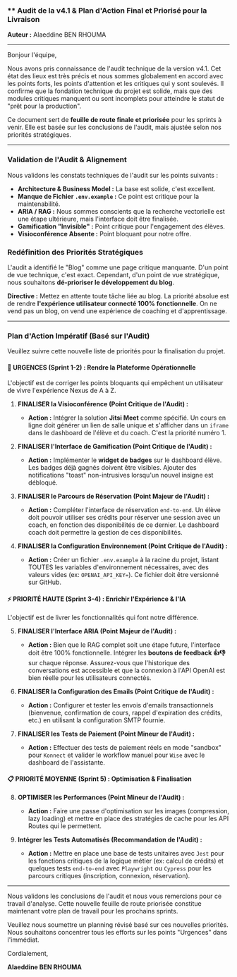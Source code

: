 ### \*\* Audit de la v4.1 & Plan d'Action Final et Priorisé pour la Livraison

**Auteur :** Alaeddine BEN RHOUMA

---

Bonjour l'équipe,

Nous avons pris connaissance de l'audit technique de la version v4.1. Cet état
des lieux est très précis et nous sommes globalement en accord avec les points
forts, les points d'attention et les critiques qui y sont soulevés. Il confirme
que la fondation technique du projet est solide, mais que des modules critiques
manquent ou sont incomplets pour atteindre le statut de "prêt pour la
production".

Ce document sert de **feuille de route finale et priorisée** pour les sprints à
venir. Elle est basée sur les conclusions de l'audit, mais ajustée selon nos
priorités stratégiques.

---

### **Validation de l'Audit & Alignement**

Nous validons les constats techniques de l'audit sur les points suivants :

- **Architecture & Business Model :** La base est solide, c'est excellent.
- **Manque de Fichier `.env.example` :** Ce point est critique pour la
  maintenabilité.
- **ARIA / RAG :** Nous sommes conscients que la recherche vectorielle est une
  étape ultérieure, mais l'interface doit être finalisée.
- **Gamification "Invisible" :** Point critique pour l'engagement des élèves.
- **Visioconférence Absente :** Point bloquant pour notre offre.

### **Redéfinition des Priorités Stratégiques**

L'audit a identifié le "Blog" comme une page critique manquante. D'un point de
vue technique, c'est exact. Cependant, d'un point de vue stratégique, nous
souhaitons **dé-prioriser le développement du blog**.

**Directive :** Mettez en attente toute tâche liée au blog. La priorité absolue
est de rendre **l'expérience utilisateur connecté 100% fonctionnelle**. On ne
vend pas un blog, on vend une expérience de coaching et d'apprentissage.

---

### **Plan d'Action Impératif (Basé sur l'Audit)**

Veuillez suivre cette nouvelle liste de priorités pour la finalisation du
projet.

#### **🚨 URGENCES (Sprint 1-2) : Rendre la Plateforme Opérationnelle**

L'objectif est de corriger les points bloquants qui empêchent un utilisateur de
vivre l'expérience Nexus de A à Z.

1. **FINALISER la Visioconférence (Point Critique de l'Audit) :**
   - **Action :** Intégrer la solution **Jitsi Meet** comme spécifié. Un cours
     en ligne doit générer un lien de salle unique et s'afficher dans un
     `iframe` dans le dashboard de l'élève et du coach. C'est la priorité
     numéro 1.

2. **FINALISER l'Interface de Gamification (Point Critique de l'Audit) :**
   - **Action :** Implémenter le **widget de badges** sur le dashboard élève.
     Les badges déjà gagnés doivent être visibles. Ajouter des notifications
     "toast" non-intrusives lorsqu'un nouvel insigne est débloqué.

3. **FINALISER le Parcours de Réservation (Point Majeur de l'Audit) :**
   - **Action :** Compléter l'interface de réservation `end-to-end`. Un élève
     doit pouvoir utiliser ses crédits pour réserver une session avec un coach,
     en fonction des disponibilités de ce dernier. Le dashboard coach doit
     permettre la gestion de ces disponibilités.

4. **FINALISER la Configuration Environnement (Point Critique de l'Audit) :**
   - **Action :** Créer un fichier `.env.example` à la racine du projet, listant
     TOUTES les variables d'environnement nécessaires, avec des valeurs vides
     (ex: `OPENAI_API_KEY=`). Ce fichier doit être versionné sur GitHub.

#### **⚡ PRIORITÉ HAUTE (Sprint 3-4) : Enrichir l'Expérience & l'IA**

L'objectif est de livrer les fonctionnalités qui font notre différence.

5. **FINALISER l'Interface ARIA (Point Majeur de l'Audit) :**
   - **Action :** Bien que le RAG complet soit une étape future, l'interface
     doit être 100% fonctionnelle. Intégrer les **boutons de feedback 👍👎** sur
     chaque réponse. Assurez-vous que l'historique des conversations est
     accessible et que la connexion à l'API OpenAI est bien réelle pour les
     utilisateurs connectés.

6. **FINALISER la Configuration des Emails (Point Critique de l'Audit) :**
   - **Action :** Configurer et tester les envois d'emails transactionnels
     (bienvenue, confirmation de cours, rappel d'expiration des crédits, etc.)
     en utilisant la configuration SMTP fournie.

7. **FINALISER les Tests de Paiement (Point Mineur de l'Audit) :**
   - **Action :** Effectuer des tests de paiement réels en mode "sandbox" pour
     `Konnect` et valider le workflow manuel pour `Wise` avec le dashboard de
     l'assistante.

#### **📋 PRIORITÉ MOYENNE (Sprint 5) : Optimisation & Finalisation**

8. **OPTIMISER les Performances (Point Mineur de l'Audit) :**
   - **Action :** Faire une passe d'optimisation sur les images (compression,
     lazy loading) et mettre en place des stratégies de cache pour les API
     Routes qui le permettent.

9. **Intégrer les Tests Automatisés (Recommandation de l'Audit) :**
   - **Action :** Mettre en place une base de tests unitaires avec `Jest` pour
     les fonctions critiques de la logique métier (ex: calcul de crédits) et
     quelques tests `end-to-end` avec `Playwright` ou `Cypress` pour les
     parcours critiques (inscription, connexion, réservation).

---

Nous validons les conclusions de l'audit et nous vous remercions pour ce travail
d'analyse. Cette nouvelle feuille de route priorisée constitue maintenant votre
plan de travail pour les prochains sprints.

Veuillez nous soumettre un planning révisé basé sur ces nouvelles priorités.
Nous souhaitons concentrer tous les efforts sur les points "Urgences" dans
l'immédiat.

Cordialement,

**Alaeddine BEN RHOUMA**
